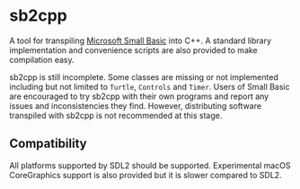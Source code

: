 # sb2cpp

A tool for transpiling [Microsoft Small Basic](https://smallbasic-publicwebsite.azurewebsites.net/) into C++. A standard library implementation and convenience scripts are also provided to make compilation easy.

sb2cpp is still incomplete. Some classes are missing or not implemented including but not limited to `Turtle`, `Controls` and `Timer`. Users of Small Basic are encouraged to try sb2cpp with their own programs and report any issues and inconsistencies they find. However, distributing software transpiled with sb2cpp is not recommended at this stage.

## Compatibility

All platforms supported by SDL2 should be supported. Experimental macOS CoreGraphics support is also provided but it is slower compared to SDL2.